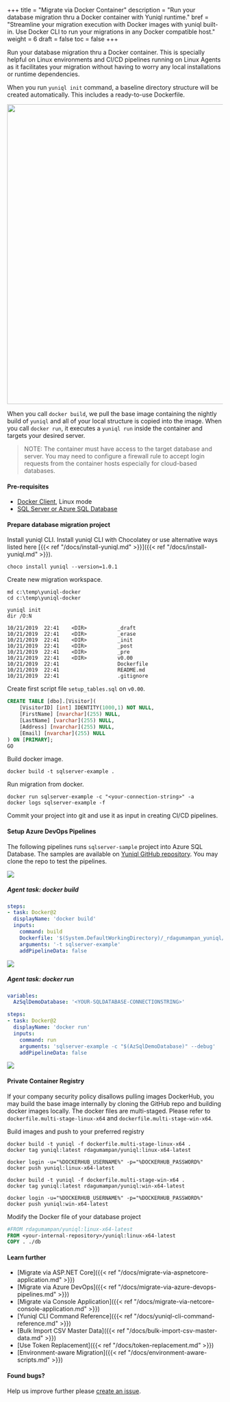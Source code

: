 +++
title = "Migrate via Docker Container"
description = "Run your database migration thru a Docker container with Yuniql runtime."
bref = "Streamline your migration execution with Docker images with yuniql built-in. Use Docker CLI to run your migrations in any Docker compatible host."
weight = 6
draft = false
toc = false
+++ 

Run your database migration thru a Docker container. This is specially helpful on Linux environments and CI/CD pipelines running on Linux Agents as it facilitates your migration without having to worry any local installations or runtime dependencies. 

When you run `yuniql init` command, a baseline directory structure will be created automatically. This includes a ready-to-use Dockerfile.

<img src="https://raw.githubusercontent.com/rdagumampan/yuniql/master/assets/wiki-sample-sqlserverdb-01.png" width=700>

When you call `docker build`, we pull the base image containing the nightly build of `yuniql` and all of your local structure is copied into the image. When you call `docker run`, it executes a `yuniql run` inside the container and targets your desired server.

>NOTE: The container must have access to the target database and server. You may need to configure a firewall rule to accept login requests from the container hosts especially for cloud-based databases.

#### Pre-requisites
- [Docker Client](https://www.docker.com/products/docker-desktop), Linux mode
- [SQL Server or Azure SQL Database](https://www.microsoft.com/en-us/sql-server/sql-server-downloads)
 
#### Prepare database migration project

Install yuniql CLI.
Install yuniql CLI with Chocolatey or use alternative ways listed here [{{< ref "/docs/install-yuniql.md" >}}]({{< ref "/docs/install-yuniql.md" >}}).

```shell
choco install yuniql --version=1.0.1
```

Create new migration workspace.

```shell
md c:\temp\yuniql-docker
cd c:\temp\yuniql-docker

yuniql init
dir /O:N

10/21/2019  22:41    <DIR>          _draft
10/21/2019  22:41    <DIR>          _erase
10/21/2019  22:41    <DIR>          _init
10/21/2019  22:41    <DIR>          _post
10/21/2019  22:41    <DIR>          _pre
10/21/2019  22:41    <DIR>          v0.00
10/21/2019  22:41                   Dockerfile
10/21/2019  22:41                   README.md
10/21/2019  22:41                   .gitignore
```

Create first script file `setup_tables.sql` on `v0.00`.

```sql
CREATE TABLE [dbo].[Visitor](
	[VisitorID] [int] IDENTITY(1000,1) NOT NULL,
	[FirstName] [nvarchar](255) NULL,
	[LastName] [varchar](255) NULL,
	[Address] [nvarchar](255) NULL,
	[Email] [nvarchar](255) NULL
) ON [PRIMARY];
GO
```

Build docker image.

```shell
docker build -t sqlserver-example .
```

Run migration from docker.

```shell
docker run sqlserver-example -c "<your-connection-string>" -a
docker logs sqlserver-example -f
```

Commit your project into git and use it as input in creating CI/CD pipelines.

#### Setup Azure DevOps Pipelines
The following pipelines runs `sqlserver-sample` project into Azure SQL Database. The samples are available on [Yuniql GitHub repository](https://github.com/rdagumampan/yuniql/tree/master/samples/sqlserver-sample). You may clone the repo to test the pipelines.

<img src="https://raw.githubusercontent.com/rdagumampan/yuniql/master/assets/dockerized-migration-03.png">

##### Agent task: docker build
```yaml
steps:
- task: Docker@2
  displayName: 'docker build'
  inputs:
    command: build
    Dockerfile: '$(System.DefaultWorkingDirectory)/_rdagumampan_yuniql/samples/basic-sqlserver-sample/Dockerfile'
    arguments: '-t sqlserver-example'
    addPipelineData: false
```
<img src="https://raw.githubusercontent.com/rdagumampan/yuniql/master/assets/dockerized-migration-01.png">

##### Agent task: docker run

```yaml
variables:
  AzSqlDemoDatabase: '<YOUR-SQLDATABASE-CONNECTIONSTRING>'

steps:
- task: Docker@2
  displayName: 'docker run'
  inputs:
    command: run
    arguments: 'sqlserver-example -c "$(AzSqlDemoDatabase)" --debug'
    addPipelineData: false
```

<img src="https://raw.githubusercontent.com/rdagumampan/yuniql/master/assets/dockerized-migration-02.png">

#### Private Container Registry

If your company security policy disallows pulling images DockerHub, you may build the base image internally by cloning the GitHub repo and building docker images locally. The docker files are multi-staged. Please refer to `dockerfile.multi-stage-linux-x64` and `dockerfile.multi-stage-win-x64`.

Build images and push to your preferred registry

```shell
docker build -t yuniql -f dockerfile.multi-stage-linux-x64 .
docker tag yuniql:latest rdagumampan/yuniql:linux-x64-latest

docker login -u="%DOCKERHUB_USERNAME%" -p="%DOCKERHUB_PASSWORD%"
docker push yuniql:linux-x64-latest
```

```shell
docker build -t yuniql -f dockerfile.multi-stage-win-x64 .
docker tag yuniql:latest rdagumampan/yuniql:win-x64-latest

docker login -u="%DOCKERHUB_USERNAME%" -p="%DOCKERHUB_PASSWORD%"
docker push yuniql:win-x64-latest
```

Modify the Docker file of your database project

```dockerfile
#FROM rdagumampan/yuniql:linux-x64-latest
FROM <your-internal-repository>/yuniql:linux-x64-latest
COPY . ./db
```

#### Learn further

* [Migrate via ASP.NET Core]({{< ref "/docs/migrate-via-aspnetcore-application.md" >}})
* [Migrate via Azure DevOps]({{< ref "/docs/migrate-via-azure-devops-pipelines.md" >}})
* [Migrate via Console Application]({{< ref "/docs/migrate-via-netcore-console-application.md" >}})
* [Yuniql CLI Command Reference]({{< ref "/docs/yuniql-cli-command-reference.md" >}})
* [Bulk Import CSV Master Data]({{< ref "/docs/bulk-import-csv-master-data.md" >}})
* [Use Token Replacement]({{< ref "/docs/token-replacement.md" >}})
* [Environment-aware Migration]({{< ref "/docs/environment-aware-scripts.md" >}})

#### Found bugs?

Help us improve further please [create an issue](https://github.com/rdagumampan/yuniql/issues/new).